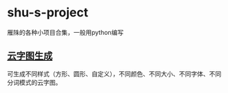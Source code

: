 # shu-s-project

雁陎的各种小项目合集，一般用python编写

## [云字图生成](https://yanshu.live/archives/33/)

可生成不同样式（方形、圆形、自定义），不同颜色、不同大小、不同字体、不同分词模式的云字图。

